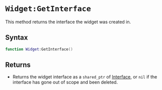 # `Widget:GetInterface`

This method returns the interface the widget was created in.

## Syntax
```lua
function Widget:GetInterface()
```

## Returns
- Returns the widget interface as a `shared_ptr` of [Interface](Interface.md), or `nil` if the interface has gone out of scope and been deleted.